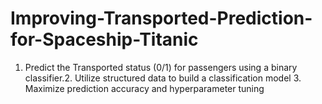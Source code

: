 # Improving-Transported-Prediction-for-Spaceship-Titanic
1. Predict the Transported status (0/1) for passengers using a binary classifier.2. Utilize structured data to build a classification model 3. Maximize prediction accuracy and hyperparameter tuning
